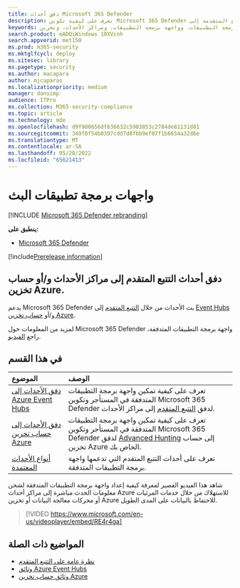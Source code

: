 ```yaml
---
title: دفق أحداث Microsoft 365 Defender
description: تعرف على كيفية تكوين Microsoft 365 Defender لدفق أحداث التتبع المتقدمة إلى Event Hubs أو حساب تخزين Azure
keywords: تصدير البيانات الأولية، وتدفق واجهة برمجة التطبيقات، وواجهة برمجة التطبيقات، ومراكز الأحداث، وتخزين Azure، وحساب التخزين، والتتبع المتقدم، ومشاركة البيانات الأولية
search.product: eADQiWindows 10XVcnh
search.appverid: met150
ms.prod: m365-security
ms.mktglfcycl: deploy
ms.sitesec: library
ms.pagetype: security
ms.author: macapara
author: mjcaparas
ms.localizationpriority: medium
manager: dansimp
audience: ITPro
ms.collection: M365-security-compliance
ms.topic: article
ms.technology: mde
ms.openlocfilehash: d9f980656df636632c5903853c2784de81131d81
ms.sourcegitcommit: 349f0f54b0397cdd7d8fbb9ef07f1b6654a32d6e
ms.translationtype: MT
ms.contentlocale: ar-SA
ms.lasthandoff: 05/20/2022
ms.locfileid: "65621413"
---
```

# <a name="streaming-api"></a>واجهات برمجة تطبيقات البث

[!INCLUDE [Microsoft 365 Defender rebranding](../../includes/microsoft-defender.md)]

**ينطبق على:**
- [Microsoft 365 Defender](https://go.microsoft.com/fwlink/?linkid=2118804)

[!include[Prerelease information](../../includes/prerelease.md)]

## <a name="stream-advanced-hunting-events-to-event-hubs-andor-azure-storage-account"></a>دفق أحداث التتبع المتقدم إلى مراكز الأحداث و/أو حساب تخزين Azure.

يدعم Microsoft 365 Defender بث الأحداث من خلال [التتبع المتقدم](../defender/advanced-hunting-overview.md) إلى [Event Hubs](/azure/event-hubs/) و/أو [حساب تخزين Azure](/azure/event-hubs/).

لمزيد من المعلومات حول Microsoft 365 Defender واجهة برمجة التطبيقات المتدفقة، راجع [الفيديو](https://www.microsoft.com/en-us/videoplayer/embed/RE4r4ga).

## <a name="in-this-section"></a>في هذا القسم

الموضوع | الوصف
:---|:---
[دفق الأحداث إلى Azure Event Hubs](streaming-api-event-hub.md)| تعرف على كيفية تمكين واجهة برمجة التطبيقات المتدفقة في المستأجر وتكوين Microsoft 365 Defender لدفق [التتبع المتقدم](../defender/advanced-hunting-overview.md) إلى مراكز الأحداث.
[دفق الأحداث إلى حساب تخزين Azure](streaming-api-storage.md)| تعرف على كيفية تمكين واجهة برمجة التطبيقات المتدفقة في المستأجر وتكوين Microsoft 365 Defender لدفق [Advanced Hunting](advanced-hunting-overview.md) إلى حساب تخزين Azure الخاص بك.
[أنواع الأحداث المعتمدة](supported-event-types.md) | تعرف على أحداث التتبع المتقدم التي تدعمها واجهة برمجة التطبيقات المتدفقة.

شاهد هذا الفيديو القصير لمعرفة كيفية إعداد واجهة برمجة التطبيقات المتدفقة لشحن معلومات الحدث مباشرة إلى مراكز أحداث Azure للاستهلاك من خلال خدمات المرئيات أو محركات معالجة البيانات أو تخزين Azure للاحتفاظ بالبيانات على المدى الطويل.  
> [!VIDEO https://www.microsoft.com/en-us/videoplayer/embed/RE4r4ga]

## <a name="related-topics"></a>المواضيع ذات الصلة
- [نظرة عامة على التتبع المتقدم](../defender/advanced-hunting-overview.md)
- [وثائق Azure Event Hubs](/azure/event-hubs/)
- [وثائق حساب تخزين Azure](/azure/storage/common/storage-account-overview)
